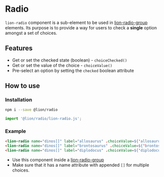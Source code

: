 # Radio

[//]: # 'AUTO INSERT HEADER PREPUBLISH'

`lion-radio` component is a sub-element to be used in [lion-radio-group](../radio-group/) elements. Its purpose is to provide a way for users to check a **single** option amongst a set of choices.

## Features

- Get or set the checked state (boolean) - `choiceChecked()`
- Get or set the value of the choice - `choiceValue()`
- Pre-select an option by setting the `checked` boolean attribute

## How to use

### Installation

```sh
npm i --save @lion/radio
```

```js
import '@lion/radio/lion-radio.js';
```

### Example

```html
<lion-radio name="dinos[]" label="allosaurus" .choiceValue=${'allosaurus'}></lion-radio>
<lion-radio name="dinos[]" label="brontosaurus" .choiceValue=${'brontosaurus'}></lion-radio>
<lion-radio name="dinos[]" label="diplodocus" .choiceValue=${'diplodocus'} checked></lion-radio>
```

- Use this component inside a [lion-radio-group](../radio-group/)
- Make sure that it has a name attribute with appended `[]` for multiple choices.
